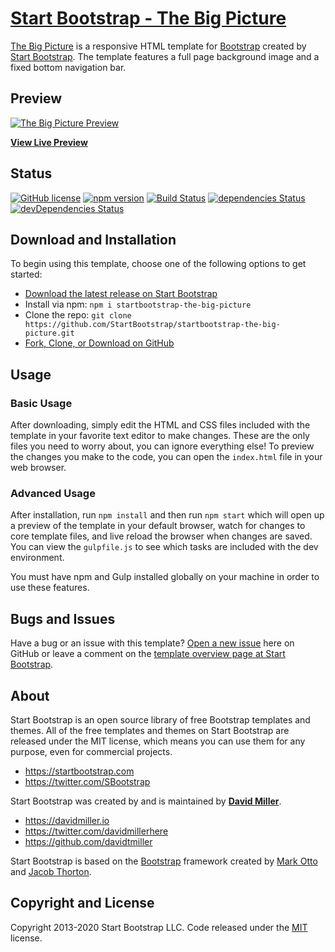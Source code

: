 # [Start Bootstrap - The Big Picture](https://startbootstrap.com/template/the-big-picture/)

[The Big Picture](https://startbootstrap.com/template/the-big-picture/) is a responsive HTML template for [Bootstrap](https://getbootstrap.com/) created by [Start Bootstrap](https://startbootstrap.com/). The template features a full page background image and a fixed bottom navigation bar.

## Preview

[![The Big Picture Preview](https://assets.startbootstrap.com/img/screenshots/templates/the-big-picture.png)](https://startbootstrap.github.io/startbootstrap-the-big-picture/)

**[View Live Preview](https://startbootstrap.github.io/startbootstrap-the-big-picture/)**

## Status

[![GitHub license](https://img.shields.io/badge/license-MIT-blue.svg)](https://raw.githubusercontent.com/StartBootstrap/startbootstrap-the-big-picture/master/LICENSE)
[![npm version](https://img.shields.io/npm/v/startbootstrap-the-big-picture.svg)](https://www.npmjs.com/package/startbootstrap-the-big-picture)
[![Build Status](https://travis-ci.org/StartBootstrap/startbootstrap-the-big-picture.svg?branch=master)](https://travis-ci.org/StartBootstrap/startbootstrap-the-big-picture)
[![dependencies Status](https://david-dm.org/StartBootstrap/startbootstrap-the-big-picture/status.svg)](https://david-dm.org/StartBootstrap/startbootstrap-the-big-picture)
[![devDependencies Status](https://david-dm.org/StartBootstrap/startbootstrap-the-big-picture/dev-status.svg)](https://david-dm.org/StartBootstrap/startbootstrap-the-big-picture?type=dev)

## Download and Installation

To begin using this template, choose one of the following options to get started:

* [Download the latest release on Start Bootstrap](https://startbootstrap.com/template/the-big-picture/)
* Install via npm: `npm i startbootstrap-the-big-picture`
* Clone the repo: `git clone https://github.com/StartBootstrap/startbootstrap-the-big-picture.git`
* [Fork, Clone, or Download on GitHub](https://github.com/StartBootstrap/startbootstrap-the-big-picture)

## Usage

### Basic Usage

After downloading, simply edit the HTML and CSS files included with the template in your favorite text editor to make changes. These are the only files you need to worry about, you can ignore everything else! To preview the changes you make to the code, you can open the `index.html` file in your web browser.

### Advanced Usage

After installation, run `npm install` and then run `npm start` which will open up a preview of the template in your default browser, watch for changes to core template files, and live reload the browser when changes are saved. You can view the `gulpfile.js` to see which tasks are included with the dev environment.

You must have npm and Gulp installed globally on your machine in order to use these features.

## Bugs and Issues

Have a bug or an issue with this template? [Open a new issue](https://github.com/StartBootstrap/startbootstrap-the-big-picture/issues) here on GitHub or leave a comment on the [template overview page at Start Bootstrap](https://startbootstrap.com/template/the-big-picture/).

## About

Start Bootstrap is an open source library of free Bootstrap templates and themes. All of the free templates and themes on Start Bootstrap are released under the MIT license, which means you can use them for any purpose, even for commercial projects.

* <https://startbootstrap.com>
* <https://twitter.com/SBootstrap>

Start Bootstrap was created by and is maintained by **[David Miller](https://davidmiller.io/)**.

* <https://davidmiller.io>
* <https://twitter.com/davidmillerhere>
* <https://github.com/davidtmiller>

Start Bootstrap is based on the [Bootstrap](https://getbootstrap.com/) framework created by [Mark Otto](https://twitter.com/mdo) and [Jacob Thorton](https://twitter.com/fat).

## Copyright and License

Copyright 2013-2020 Start Bootstrap LLC. Code released under the [MIT](https://github.com/StartBootstrap/startbootstrap-the-big-picture/blob/gh-pages/LICENSE) license.
